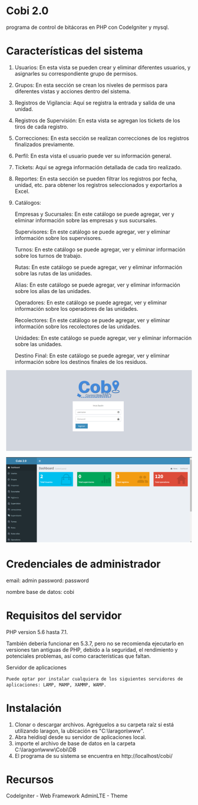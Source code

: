 # Cobi 2.0

programa de control de bitácoras en PHP con CodeIgniter y mysql.

# Características del sistema

1.	Usuarios:
    En esta vista se pueden crear y eliminar diferentes usuarios, y asignarles su correspondiente grupo de permisos.

2.	Grupos:
    En esta sección se crean los niveles de permisos para diferentes vistas y acciones dentro del sistema.

3.	Registros de Vigilancia:
    Aquí se registra la entrada y salida de una unidad.

4.	Registros de Supervisión:
    En esta vista se agregan los tickets de los tiros de cada registro.

5.	Correcciones:
    En esta sección se realizan correcciones de los registros finalizados previamente.

6.	Perfil:
    En esta vista el usuario puede ver su información general.

7.	Tickets:
    Aquí se agrega información detallada de cada tiro realizado.

8.	Reportes:
    En esta sección se pueden filtrar los registros por fecha, unidad, etc. para obtener los registros seleccionados y exportarlos a Excel.

9.	Catálogos:

    Empresas y Sucursales: En este catálogo se puede agregar, ver y eliminar información sobre las empresas y sus sucursales.

    Supervisores: En este catálogo se puede agregar, ver y eliminar información sobre los supervisores.

    Turnos: En este catálogo se puede agregar, ver y eliminar información sobre los turnos de trabajo.

    Rutas: En este catálogo se puede agregar, ver y eliminar información sobre las rutas de las unidades.

    Alias: En este catálogo se puede agregar, ver y eliminar información sobre los alias de las unidades.

    Operadores: En este catálogo se puede agregar, ver y eliminar información sobre los operadores de las unidades.

    Recolectores: En este catálogo se puede agregar, ver y eliminar información sobre los recolectores de las unidades.

    Unidades: En este catálogo se puede agregar, ver y eliminar información sobre las unidades.

    Destino Final: En este catálogo se puede agregar, ver y eliminar información sobre los destinos finales de los residuos.

![Login](assets/images/screenshots/Login.png)

![dashboard](assets/images/screenshots/dashboard.png)

# Credenciales de administrador

email: admin
password: password

nombre base de datos: cobi

# Requisitos del servidor

PHP version 5.6 hasta 7.1.

También debería funcionar en 5.3.7, pero no se recomienda ejecutarlo en
versiones tan antiguas de PHP, debido a la seguridad, el rendimiento y potenciales
problemas, así como características que faltan.

Servidor de aplicaciones

    Puede optar por instalar cualquiera de los siguientes servidores de aplicaciones: LAMP, MAMP, XAMMP, WAMP.

# Instalación

1. Clonar o descargar archivos. Agréguelos a su carpeta raíz si está utilizando laragon, la ubicación es "C:\laragon\www\".
2. Abra heidisql desde su servidor de aplicaciones local.
3. importe el archivo de base de datos en la carpeta C:\laragon\www\Cobi\DB
4. El programa de su sistema se encuentra en http://localhost/cobi/

# Recursos

CodeIgniter - Web Framework
AdminLTE - Theme
